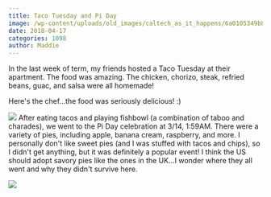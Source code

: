 ```yaml
---
title: Taco Tuesday and Pi Day
image: /wp-content/uploads/old_images/caltech_as_it_happens/6a0105349b8251970b01bb0a01c3f1970d.jpg
date: 2018-04-17
categories: 1098
author: Maddie
---
```


In the last week of term, my friends hosted a Taco Tuesday at their apartment. The food was amazing. The chicken, chorizo, steak, refried beans, guac, and salsa were all homemade!

Here's the chef...the food was seriously delicious! :)


![](/old_images/caltech_as_it_happens/6a0105349b8251970b01bb0a01c3e9970d.jpg)
After eating tacos and playing fishbowl (a combination of taboo and charades), we went to the Pi Day celebration at 3/14, 1:59AM. There were a variety of pies, including apple, banana cream, raspberry, and more. I personally don't like sweet pies (and I was stuffed with tacos and chips), so I didn't get anything, but it was definitely a popular event! I think the US should adopt savory pies like the ones in the UK...I wonder where they all went and why they didn't survive here.


![](/old_images/caltech_as_it_happens/6a0105349b8251970b01bb0a01c3f5970d.jpg)
